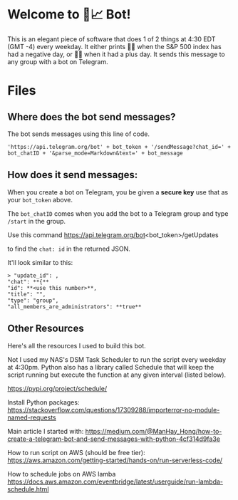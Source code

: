 # Welcome to 🌈📈 Bot!

This is an elegant piece of software that does 1 of 2 things at 4:30 EDT (GMT -4) every weekday. It either prints 🌈🐻 when the S&P 500 index has had a negative day, or 🌈🐂 when it had a plus day. It sends this message to any group with a bot on Telegram.

# Files

## Where does the bot send messages?

The bot sends messages using this line of code.

	'https://api.telegram.org/bot' + bot_token + '/sendMessage?chat_id=' + bot_chatID + '&parse_mode=Markdown&text=' + bot_message


## How does it send messages:

When you create a bot on Telegram, you be given a **secure key** use that as your ``bot_token`` above.

The ``bot_chatID`` comes when you add the bot to a Telegram group and type ``/start`` in the group.

Use this command
	https://api.telegram.org/bot<bot_token>/getUpdates

to find the ``chat: id`` in the returned JSON.
	
It'll look similar to this:

	> "update_id": ,
	"chat": **{**
	"id": **<use this number>**,
	"title": "",
	"type": "group",
	"all_members_are_administrators": **true**

## Other Resources

Here's all the resources I used to build this bot.

Not I used my NAS's DSM Task Scheduler to run the script every weekday at 4:30pm. Python also has a library called Schedule that will keep the script running but execute the function at any given interval (listed below).

https://pypi.org/project/schedule/

Install Python packages:
https://stackoverflow.com/questions/17309288/importerror-no-module-named-requests

Main article I started with:
https://medium.com/@ManHay_Hong/how-to-create-a-telegram-bot-and-send-messages-with-python-4cf314d9fa3e

How to run script on AWS (should be free tier):
https://aws.amazon.com/getting-started/hands-on/run-serverless-code/

How to schedule jobs on AWS lamba
https://docs.aws.amazon.com/eventbridge/latest/userguide/run-lambda-schedule.html
